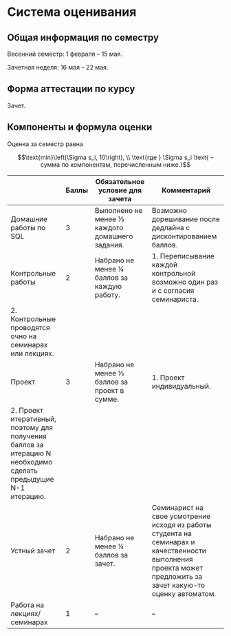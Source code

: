 # Система оценивания

## Общая информация по семестру

Весенний семестр: 1 февраля – 15 мая.

Зачетная неделя: 16 мая – 22 мая.

## Форма аттестации по курсу

Зачет.

## Компоненты и формула оценки

Оценка за семестр равна

$$\text{min}\left(\Sigma s_i, 10\right), \\ \text{где } \Sigma s_i \text{ – сумма по компонентам, перечисленным ниже.}$$

|  | Баллы | Обязательное условие для зачета | Комментарий |
| --- | --- | --- | --- |
| Домашние работы по SQL | 3 | Выполнено не менее ⅓ каждого домашнего задания. | Возможно дорешивание после дедлайна с дисконтированием баллов. |
| Контрольные работы | 2 | Набрано не менее ¼ баллов за каждую работу. | 1. Переписывание каждой контрольной возможно один раз и с согласия семинариста.
2. Контрольные проводятся очно на семинарах или лекциях. |
| Проект | 3 | Набрано не менее  ⅓ баллов за проект в сумме. | 1. Проект индивидуальный.
2. Проект итеративный, поэтому для получения баллов за итерацию N необходимо сделать предыдущие N-1 итерацию. |
| Устный зачет | 2 | Набрано не менее ¼  баллов за зачет. | Семинарист на свое усмотрение исходя из работы студента на семинарах и качественности выполнения проекта может предложить за зачет какую-то оценку автоматом. |
| Работа на лекциях/семинарах | 1 | – | – |

